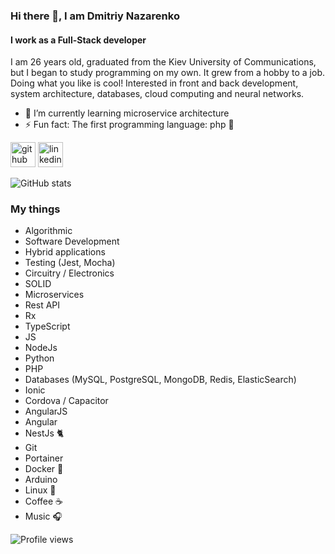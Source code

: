 ### Hi there 👋, I am Dmitriy Nazarenko

#### I work as a Full-Stack developer

I am 26 years old, graduated from the Kiev University of Communications, but I began to study programming on my own. It
grew from a hobby to a job. Doing what you like is cool!
Interested in front and back development, system architecture, databases, cloud computing and neural networks.

- 🌱 I’m currently learning microservice architecture
- ⚡ Fun fact: The first programming language: php 🐘

[<img src='https://cdn.jsdelivr.net/npm/simple-icons@3.0.1/icons/github.svg' alt='github' height='40'>](https://github.com/dmitriy-nz)  [<img src='https://cdn.jsdelivr.net/npm/simple-icons@3.0.1/icons/linkedin.svg' alt='linkedin' height='40'>](https://www.linkedin.com/in/https://www.linkedin.com/in/dmitriy-nazarenko-0a2151146//)

![GitHub stats](https://github-readme-stats.vercel.app/api?username=dmitriy-nz&show_icons=true)  

### My things
- Algorithmic
- Software Development
- Hybrid applications
- Testing (Jest, Mocha)
- Circuitry / Electronics
- SOLID
- Microservices
- Rest API
- Rx
- TypeScript
- JS
- NodeJs
- Python
- PHP
- Databases (MySQL, PostgreSQL, MongoDB, Redis, ElasticSearch)
- Ionic
- Cordova / Capacitor
- AngularJS
- Angular 
- NestJs 🐈
- Git
- Portainer
- Docker 🐳
- Arduino
- Linux 🐧
- Coffee ☕️
- Music 🎧

![Profile views](https://gpvc.arturio.dev/dmitriy-nz)  
